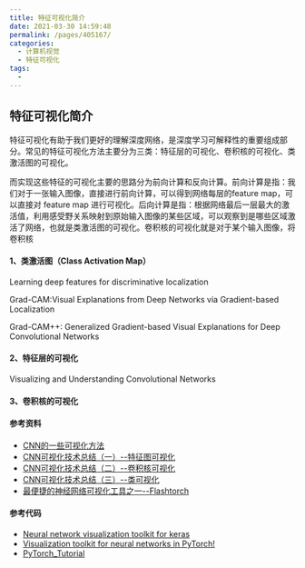 ```yaml
---
title: 特征可视化简介
date: 2021-03-30 14:59:48
permalink: /pages/405167/
categories:
  - 计算机视觉
  - 特征可视化
tags:
  - 
---
```

## 特征可视化简介

特征可视化有助于我们更好的理解深度网络，是深度学习可解释性的重要组成部分。常见的特征可视化方法主要分为三类：特征层的可视化、卷积核的可视化、类激活图的可视化。

而实现这些特征的可视化主要的思路分为前向计算和反向计算。前向计算是指：我们对于一张输入图像，直接进行前向计算，可以得到网络每层的feature map，可以直接对 feature map 进行可视化。后向计算是指：根据网络最后一层最大的激活值，利用感受野关系映射到原始输入图像的某些区域，可以观察到是哪些区域激活了网络，也就是类激活图的可视化。卷积核的可视化就是对于某个输入图像，将卷积核

#### 1、类激活图（Class Activation **M**ap）

Learning deep features for discriminative localization

Grad-CAM:Visual Explanations from Deep Networks via Gradient-based Localization

Grad-CAM++: Generalized Gradient-based Visual Explanations for Deep Convolutional Networks



#### 2、特征层的可视化

Visualizing and Understanding Convolutional Networks



#### 3、卷积核的可视化







#### 参考资料

- [CNN的一些可视化方法](https://zhuanlan.zhihu.com/p/340849764)
- [CNN可视化技术总结（一）--特征图可视化](https://zhuanlan.zhihu.com/p/347008113)
- [CNN可视化技术总结（二）--卷积核可视化](https://zhuanlan.zhihu.com/p/348901286)
- [CNN可视化技术总结（三）--类可视化](https://zhuanlan.zhihu.com/p/350874589)
- [最便捷的神经网络可视化工具之一--Flashtorch](https://zhuanlan.zhihu.com/p/81838126)

#### 参考代码

- [Neural network visualization toolkit for keras](https://github.com/raghakot/keras-vis)
- [Visualization toolkit for neural networks in PyTorch!](https://github.com/MisaOgura/flashtorch)
- [PyTorch_Tutorial](https://github.com/TingsongYu/PyTorch_Tutorial/tree/master/Code/4_viewer)